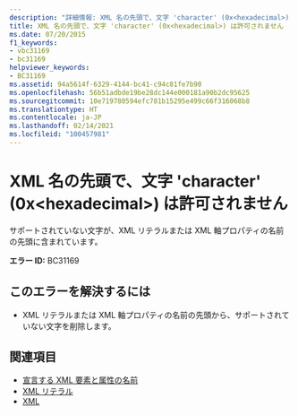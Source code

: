```yaml
---
description: "詳細情報: XML 名の先頭で、文字 'character' (0x<hexadecimal>) は許可されません"
title: XML 名の先頭で、文字 'character' (0x<hexadecimal>) は許可されません
ms.date: 07/20/2015
f1_keywords:
- vbc31169
- bc31169
helpviewer_keywords:
- BC31169
ms.assetid: 94a5614f-6329-4144-bc41-c94c81fe7b90
ms.openlocfilehash: 56b51adbde19be28dc144e000181a90b2dc95625
ms.sourcegitcommit: 10e719780594efc781b15295e499c66f316068b8
ms.translationtype: HT
ms.contentlocale: ja-JP
ms.lasthandoff: 02/14/2021
ms.locfileid: "100457981"
---
```

# <a name="character-character-0xhexadecimal-is-not-allowed-at-the-beginning-of-an-xml-name"></a>XML 名の先頭で、文字 'character' (0x\<hexadecimal>) は許可されません

サポートされていない文字が、XML リテラルまたは XML 軸プロパティの名前の先頭に含まれています。  
  
 **エラー ID:** BC31169  
  
## <a name="to-correct-this-error"></a>このエラーを解決するには  
  
- XML リテラルまたは XML 軸プロパティの名前の先頭から、サポートされていない文字を削除します。  
  
## <a name="see-also"></a>関連項目

- [宣言する XML 要素と属性の名前](../programming-guide/language-features/xml/names-of-declared-xml-elements-and-attributes.md)
- [XML リテラル](../language-reference/xml-literals/index.md)
- [XML](../programming-guide/language-features/xml/index.md)
